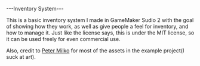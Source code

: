 ---Inventory System---

This is a basic inventory system I made in GameMaker Sudio 2 with the goal of showing how they work,
as well as give people a feel for inventory, and how to manage it. Just like the
license says, this is under the MIT license, so it can be used freely for even commercial use.

Also, credit to [Peter Milko](https://petermilko.itch.io/) for most of the assets in the example project(I suck at art).
